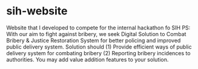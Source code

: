 # sih-website
Website that I developed to compete for the internal hackathon fo SIH
PS: With our aim to fight against bribery, we seek Digital Solution to Combat Bribery & Justice Restoration System for better policing and improved public delivery system. Solution should (1) Provide efficient ways of public delivery system for combating bribery (2) Reporting bribery incidences to authorities. You may add value addition features to your solution.
